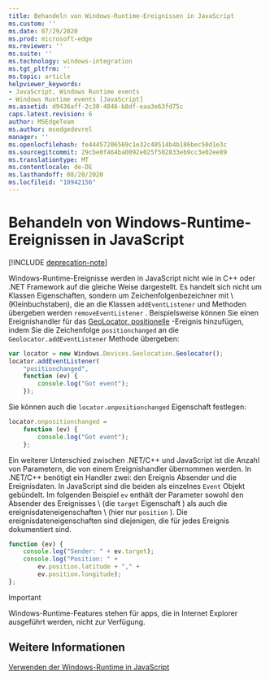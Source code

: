 ```yaml
---
title: Behandeln von Windows-Runtime-Ereignissen in JavaScript
ms.custom: ''
ms.date: 07/29/2020
ms.prod: microsoft-edge
ms.reviewer: ''
ms.suite: ''
ms.technology: windows-integration
ms.tgt_pltfrm: ''
ms.topic: article
helpviewer_keywords:
- JavaScript, Windows Runtime events
- Windows Runtime events [JavaScript]
ms.assetid: d9436aff-2c30-4846-b8df-eaa3e63fd75c
caps.latest.revision: 6
author: MSEdgeTeam
ms.author: msedgedevrel
manager: ''
ms.openlocfilehash: fe44457206569c1e32c40514b4b186bec50d1e3c
ms.sourcegitcommit: 29cbe0f464ba0092e025f502833eb9cc3e02ee89
ms.translationtype: MT
ms.contentlocale: de-DE
ms.lasthandoff: 08/20/2020
ms.locfileid: "10942156"
---
```

# Behandeln von Windows-Runtime-Ereignissen in JavaScript  

[!INCLUDE [deprecation-note](../includes/legacy-edge-note.md)]  

Windows-Runtime-Ereignisse werden in JavaScript nicht wie in C++ oder .NET Framework auf die gleiche Weise dargestellt.  Es handelt sich nicht um Klassen Eigenschaften, sondern um Zeichenfolgenbezeichner mit \ (Kleinbuchstaben), die an die Klassen `addEventListener` und Methoden übergeben werden `removeEventListener` .  Beispielsweise können Sie einen Ereignishandler für das [GeoLocator. positionelle][UwpWindowsGeolocationGeolocatorDevicesPositionChanged] -Ereignis hinzufügen, indem Sie die Zeichenfolge `positionchanged` an die `Geolocator.addEventListener` Methode übergeben:  

```javascript  
var locator = new Windows.Devices.Geolocation.Geolocator();
locator.addEventListener(
    "positionchanged",
    function (ev) {
        console.log("Got event");
    });
```  

Sie können auch die `locator.onpositionchanged` Eigenschaft festlegen:  

```javascript
locator.onpositionchanged =
    function (ev) {
        console.log("Got event");
    };
```  

Ein weiterer Unterschied zwischen .NET/C++ und JavaScript ist die Anzahl von Parametern, die von einem Ereignishandler übernommen werden.  In .NET/C++ benötigt ein Handler zwei: den Ereignis Absender und die Ereignisdaten.  In JavaScript sind die beiden als einzelnes `Event` Objekt gebündelt.  Im folgenden Beispiel `ev` enthält der Parameter sowohl den Absender des Ereignisses \ (die `target` Eigenschaft \) als auch die ereignisdateneigenschaften \ (hier nur `position` \).  Die ereignisdateneigenschaften sind diejenigen, die für jedes Ereignis dokumentiert sind.  

```javascript
function (ev) {
    console.log("Sender: " + ev.target);
    console.log("Position: " +
        ev.position.latitude + "," +
        ev.position.longitude);
};
```  

> [!IMPORTANT]
> Windows-Runtime-Features stehen für apps, die in Internet Explorer ausgeführt werden, nicht zur Verfügung.  

## Weitere Informationen  

[Verwenden der Windows-Runtime in JavaScript][WindowsRuntimeJavascript]  

 <!-- links -->  

[WindowsRuntimeJavascript]: ./using-the-windows-runtime-in-javascript.md "Verwenden der Windows-Runtime in JavaScript | Microsoft docs"  

[UwpWindowsGeolocationGeolocatorDevicesPositionChanged]: /uwp/api/Windows.Devices.Geolocation.Geolocator#Windows_Devices_Geolocation_Geolocator_PositionChanged "GeoLocator-Klasse | Microsoft docs"  
